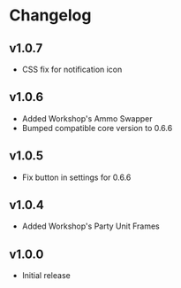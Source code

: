 # Changelog

## v1.0.7
* CSS fix for notification icon

## v1.0.6
* Added Workshop's Ammo Swapper
* Bumped compatible core version to 0.6.6

## v1.0.5
* Fix button in settings for 0.6.6

## v1.0.4
* Added Workshop's Party Unit Frames

## v1.0.0
* Initial release
